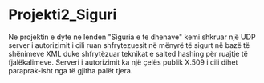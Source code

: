 # Projekti2_Siguri
Ne projektin e dyte ne lenden "Siguria e te dhenave" kemi shkruar një UDP server i autorizimit i cili ruan shfrytezuesit në mënyrë të sigurt në bazë të shënimeve XML duke shfrytëzuar teknikat e salted hashing për ruajtje të fjalëkalimeve.
Serveri i autorizimit ka një çelës publik X.509 i cili dihet paraprak-isht nga të gjitha palët tjera.
